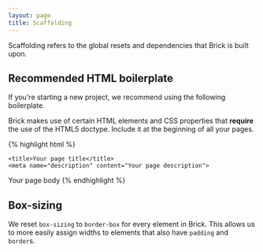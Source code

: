 ```yaml
---
layout: page
title: Scaffolding
---
```


Scaffolding refers to the global resets and dependencies that Brick is built upon.


## Recommended HTML boilerplate

If you're starting a new project, we recommend using the following boilerplate.

Brick makes use of certain HTML elements and CSS properties that **require** the use of the HTML5 doctype. Include it at the beginning of all your pages.

{% highlight html %}
<!DOCTYPE html>
<html>
  <head>
    <meta charset="utf-8">
    <meta http-equiv="X-UA-Compatible" content="IE=edge">
    <meta name="viewport" content="width=device-width, initial-scale=1">

    <title>Your page title</title>
    <meta name="description" content="Your page description">
  </head>
  <body>
    Your page body
  </body>
</html>
{% endhighlight %}

## Box-sizing

We reset `box-sizing` to `border-box` for every element in Brick. This allows us to more easily assign widths to elements that also have `padding` and `border`s.
